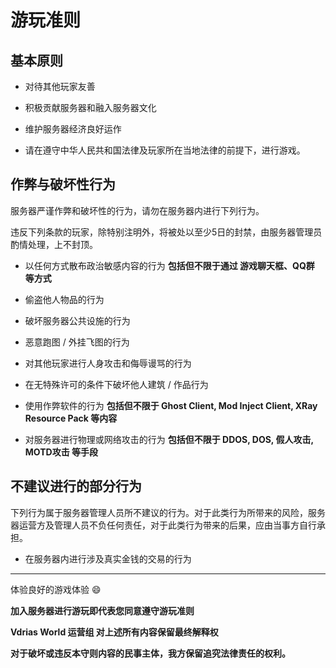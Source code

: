 # 游玩准则

## 基本原则

- 对待其他玩家友善

- 积极贡献服务器和融入服务器文化

- 维护服务器经济良好运作

- 请在遵守中华人民共和国法律及玩家所在当地法律的前提下，进行游戏。

## 

## 作弊与破坏性行为

服务器严谨作弊和破坏性的行为，请勿在服务器内进行下列行为。

违反下列条款的玩家，除特别注明外，将被处以至少5日的封禁，由服务器管理员酌情处理，上不封顶。

- 以任何方式散布政治敏感内容的行为 **包括但不限于通过 游戏聊天框、QQ群 等方式**

- 偷盗他人物品的行为

- 破坏服务器公共设施的行为

- 恶意跑图 / 外挂飞图的行为

- 对其他玩家进行人身攻击和侮辱谩骂的行为

- 在无特殊许可的条件下破坏他人建筑 / 作品行为

- 使用作弊软件的行为 **包括但不限于 Ghost Client, Mod Inject Client, XRay Resource Pack 等内容**

- 对服务器进行物理或网络攻击的行为 **包括但不限于 DDOS, DOS, 假人攻击, MOTD攻击 等手段**

## 不建议进行的部分行为

下列行为属于服务器管理人员所不建议的行为。对于此类行为所带来的风险，服务器运营方及管理人员不负任何责任，对于此类行为带来的后果，应由当事方自行承担。

- 在服务器内进行涉及真实金钱的交易的行为

---

体验良好的游戏体验 :smile:

**加入服务器进行游玩即代表您同意遵守游玩准则**

**Vdrias World 运营组 对上述所有内容保留最终解释权**

**对于破坏或违反本守则内容的民事主体，我方保留追究法律责任的权利。**